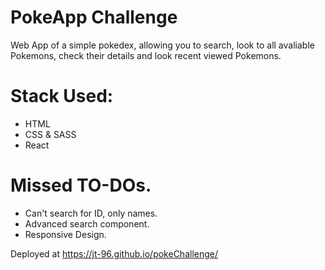 # PokeApp Challenge

Web App of a simple pokedex, allowing you to search, look to all avaliable Pokemons, check their details and look recent viewed Pokemons.

# Stack Used:

- HTML
- CSS & SASS
- React

# Missed TO-DOs.

- Can't search for ID, only names.
- Advanced search component.
- Responsive Design.

Deployed at https://jt-96.github.io/pokeChallenge/